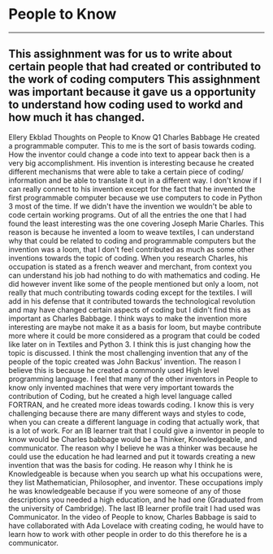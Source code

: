 # People to Know
---
This assighnment was for us to write about certain people that had created or contributed to the work of coding computers
This assighnment was important because it gave us a opportunity to understand how coding used to workd and how much 
it has changed.
---
Ellery Ekblad
Thoughts on People to Know Q1
	Charles Babbage
He created a programmable computer. This to me is the sort of basis towards coding. How the inventor could change a 
code into text to appear back then is a very big accomplishment. His invention is interesting because he created different
mechanisms that were able to take a certain piece of coding/ information and be able to translate it out in a different way.
I don't know if I can really connect to his invention except for the fact that he invented the first programmable computer 
because we use computers to code in Python 3 most of the time. If we didn't have the invention we wouldn't be able to code 
certain working programs.
Out of all the entries the one that I had found the least interesting was the one covering Joseph Marie Charles. 
This reason is because he invented a loom to weave textiles, I can understand why that could be related to coding and 
programmable computers but the invention was a loom, that I don't feel contributed as much as some other inventions towards 
the topic of coding. When you research Charles, his occupation is stated as a french weaver and merchant, from context you can
understand his job had nothing to do with mathematics and coding. He did however invent like some of the people mentioned but
only a loom, not really that much contributing towards coding except for the textiles. I will add in his defense that it 
contributed towards the technological revolution and may have changed certain aspects of coding but I didn't find this as 
important as Charles Babbage. I think ways to make the invention more interesting are maybe not make it as a basis for loom,
but maybe contribute more where it could be more considered as a program that could be coded like later on in Textiles and 
Python 3. I think this is just changing how the topic is discussed.
	I think the most challenging invention that any of the people of the topic created was John Backus’ invention. 
  The reason I believe this is because he created a commonly used High level 
  programming language. I feel that many of the other inventors in People to know only invented machines that were very 
  important towards the contribution of Coding, but he created a high level language called FORTRAN, and he created more 
  ideas towards coding. I know this is very challenging because there are many different ways and styles to code, when you 
  can create a different language in coding that actually work, that is a lot of work.
	For an IB learner trait that I could give a inventor in people to know would be Charles babbage would be a Thinker,
  Knowledgeable, and communicator. The reason why I believe he was a thinker was because he could use the education he had 
  learned and put it towards creating a new  invention that was the basis for coding. He reason why I think he is
  Knowledgeable is because when you search up what his occupations were, they list Mathematician, Philosopher, and inventor. 
  These occupations imply he was knowledgeable because if you were someone of any of those descriptions you needed a high 
  education, and he had one (Graduated from the university of Cambridge). The last IB learner profile trait I had used was 
  Communicator. In the video of People to know, Charles Babbage is said to have collaborated with Ada Lovelace with creating
  coding, he would have to learn how to work with other people in order to do this therefore he is a communicator.
